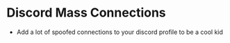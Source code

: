 # Discord Mass Connections
  - Add a lot of spoofed connections to your discord profile to be a cool kid
